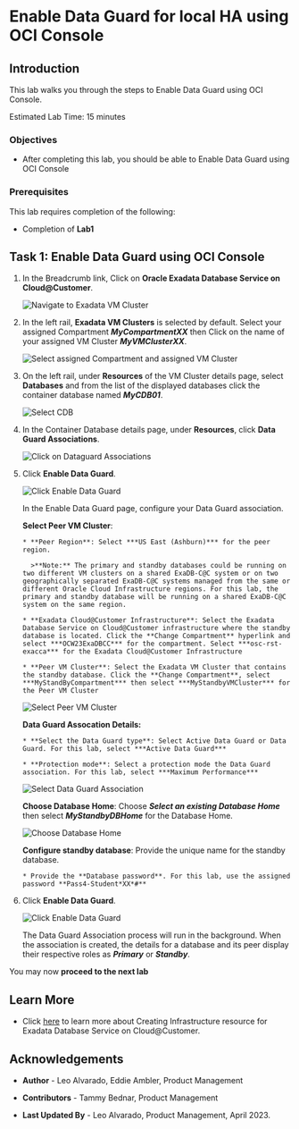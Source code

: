 


# Enable Data Guard for local HA using OCI Console


## Introduction

This lab walks you through the steps to Enable Data Guard using OCI Console.

Estimated Lab Time: 15 minutes

<!-- Watch the video below for a quick walk-through of the lab.
[Create an Exadata Database Service on Cloud@Customer Infrastructure](youtube:DCrivNA5bs8)
-->
### Objectives

-   After completing this lab, you should be able to Enable Data Guard using OCI Console

### Prerequisites

This lab requires completion of the following:

* Completion of **Lab1**


## Task 1: Enable Data Guard using OCI Console

1. In the Breadcrumb link, Click on **Oracle Exadata Database Service on Cloud@Customer**. 
   
   ![Navigate to Exadata VM Cluster](./images/navigate-exadbcc-vmcluster.png " ")
   
2. In the left rail, **Exadata VM Clusters** is selected by default. Select your assigned Compartment ***MyCompartmentXX*** then Click on the name of your assigned VM Cluster ***MyVMClusterXX***.
   
   ![Select assigned Compartment and assigned VM Cluster](./images/select-compartment.png " ")

3. On the left rail, under **Resources** of the VM Cluster details page, select **Databases** and from the list of the displayed databases click the container database named ***MyCDB01***. 
   
   ![Select CDB](./images/select-cdb.png " ")

4. In the Container Database details page, under **Resources**, click **Data Guard Associations**.
   
   ![Click on Dataguard Associations](./images/navigate-dg-association.png " ")

5. Click **Enable Data Guard**. 

   ![Click Enable Data Guard](./images/enable-dataguard.png " ")

   In the Enable Data Guard page, configure your Data Guard association.
    
    **Select Peer VM Cluster**: 

       * **Peer Region**: Select ***US East (Ashburn)*** for the peer region.
  
         >**Note:** The primary and standby databases could be running on two different VM clusters on a shared ExaDB-C@C system or on two geographically separated ExaDB-C@C systems managed from the same or different Oracle Cloud Infrastructure regions. For this lab, the primary and standby database will be running on a shared ExaDB-C@C system on the same region.
    
       * **Exadata Cloud@Customer Infrastructure**: Select the Exadata Database Service on Cloud@Customer infrastructure where the standby database is located. Click the **Change Compartment** hyperlink and select ***OCW23ExaDBCC*** for the compartment. Select ***osc-rst-exacca*** for the Exadata Cloud@Customer Infrastructure
    
       * **Peer VM Cluster**: Select the Exadata VM Cluster that contains the standby database. Click the **Change Compartment**, select ***MyStandByCompartment*** then select ***MyStandbyVMCluster*** for the Peer VM Cluster
  
   ![Select Peer VM Cluster](./images/select-peer-vmcluster.png " ")
    
    **Data Guard Assocation Details:**
    
       * **Select the Data Guard type**: Select Active Data Guard or Data Guard. For this lab, select ***Active Data Guard***
    
       * **Protection mode**: Select a protection mode the Data Guard association. For this lab, select ***Maximum Performance***

   ![Select Data Guard Association](./images/dg-association-details.png " ")

    **Choose Database Home**: Choose ***Select an existing Database Home*** then select ***MyStandbyDBHome*** for the Database Home.

  
   ![Choose Database Home](./images/choose-database-home.png " ")

    **Configure standby database**: Provide the unique name for the standby database. 
    
       * Provide the **Database password**. For this lab, use the assigned password **Pass4-Student*XX*#** 

6. Click **Enable Data Guard**.

   ![Click Enable Data Guard](./images/click-enable-dataguard.png " ")
   
   The Data Guard Association process will run in the background. When the association is created, the details for a database and its peer display their respective roles as ***Primary*** or ***Standby***.
  



You may now **proceed to the next lab**

## Learn More

* Click [here](https://docs.oracle.com/en/engineered-systems/exadata-cloud-at-customer/ecccm/ecc-provisioning.html#GUID-4CB5B5E1-E853-4CA2-B43D-54CD18A8F28A) to learn more about Creating Infrastructure resource for Exadata Database Service on Cloud@Customer.

## Acknowledgements

* **Author** - Leo Alvarado, Eddie Ambler, Product Management

* **Contributors** - Tammy Bednar, Product Management

* **Last Updated By** - Leo Alvarado, Product Management, April 2023.
